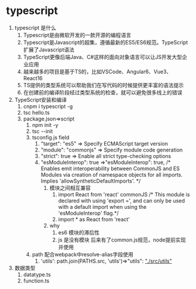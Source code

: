 # typescript

1. typescript 是什么
   1. Typescript是由微软开发的一款开源的编程语言
   2. Typescript是Javascript的超集，遵循最新的ES5/ES6规范。TypeScript扩展了Javascript语法
   3. TypeScript更像后端Java、C#这样的面向对象语言可以让JS开发大型企业应用
   4. 越来越多的项目是基于TS的，比如VSCode、Angular6、Vue3、React16
   5. TS提供的类型系统可以帮助我们在写代码的时候提供更丰富的语法提示
   6. 在创建前的编译阶段经过类型系统的检查，就可以避免很多线上的错误
2. TypeScript安装和编译
   1. cnpm i typescript -g
   2. tsc hello.ts
   3. package.json=>script
      1. npm init -y
      2. tsc --init
      3. tsconfig.js field
         1. "target": "es5" => Specify ECMAScript target version
         2. "module": "commonjs" => Specify module code generation
         3. "strict": true => Enable all strict type-checking options
         4. "esModuleInterop": true  =>"esModuleInterop": true, /* Enables emit interoperability between CommonJS and ES Modules via creation of namespace objects for all imports. Implies 'allowSyntheticDefaultImports'. */
            1. 模块之间相互兼容
               1. import React from 'react'  commonJS  /*    This module is declared with using 'export =', and can only be used with a default import when using the 'esModuleInterop' flag.*/
               2. import * as React from 'react'
            2. why
               1. es6 模块的滞后性
               2. js 是没有模块  后来有了common.js规范，node提前实现并使用
      4. path 配合webpack中resolve-alias字段使用
           1. 'utils': path.join(PATHS.src, 'utils')=>"utils": ["./src/utils"](baseUrl)
3. 数据类型
   1. datatype.ts
   2. function.ts
